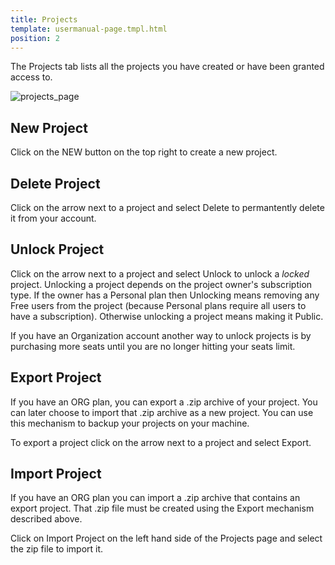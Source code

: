 ```yaml
---
title: Projects
template: usermanual-page.tmpl.html
position: 2
---
```


The Projects tab lists all the projects you have created or have been granted access to.

![projects_page][1]

## New Project

Click on the NEW button on the top right to create a new project.

## Delete Project

Click on the arrow next to a project and select Delete to permantently delete it from your account.

## Unlock Project

Click on the arrow next to a project and select Unlock to unlock a *locked* project. Unlocking a project depends on the project owner's subscription type. If the owner has a Personal plan then Unlocking means removing any Free users from the project (because Personal plans require all users to have a subscription). Otherwise unlocking a project means making it Public.

If you have an Organization account another way to unlock projects is by purchasing more seats until you are no longer hitting your seats limit.

## Export Project

If you have an ORG plan, you can export a .zip archive of your project. You can later choose to import that .zip archive as a new project. You can use this mechanism to backup your projects on your machine.

To export a project click on the arrow next to a project and select Export.

## Import Project

If you have an ORG plan you can import a .zip archive that contains an export project. That .zip file must be created using the Export mechanism described above.

Click on Import Project on the left hand side of the Projects page and select the zip file to import it.


[1]: /images/platform/profile.png "Projects"
